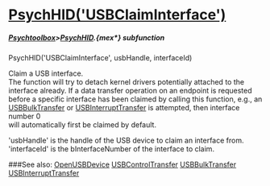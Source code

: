 # [PsychHID('USBClaimInterface')](PsychHID-USBClaimInterface) 
##### [Psychtoolbox](Psychtoolbox)>[PsychHID](PsychHID).{mex*} subfunction

PsychHID('USBClaimInterface', usbHandle, interfaceId)

Claim a USB interface.  
The function will try to detach kernel drivers potentially attached to the  
interface already. If a data transfer operation on an endpoint is requested  
before a specific interface has been claimed by calling this function, e.g., an  
[USBBulkTransfer](USBBulkTransfer) or [USBInterruptTransfer](USBInterruptTransfer) is attempted, then interface number 0  
will automatically first be claimed by default.  
  
'usbHandle' is the handle of the USB device to claim an interface from.  
'interfaceId' is the bInterfaceNumber of the interface to claim.  
  


###See also:
[OpenUSBDevice](PsychHID-OpenUSBDevice) [USBControlTransfer](PsychHID-USBControlTransfer) [USBBulkTransfer](PsychHID-USBBulkTransfer) [USBInterruptTransfer](PsychHID-USBInterruptTransfer)
